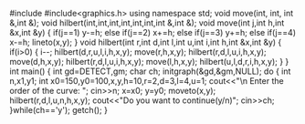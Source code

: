 #include<iostream> 
#include<graphics.h> 
using namespace std; 
void move(int, int, int &,int &); 
void hilbert(int,int,int,int,int,int,int &,int &); 
void move(int j,int h,int &x,int &y) 
{ 
if(j==1) 
y-=h; 
else if(j==2) 
x+=h; 
else if(j==3) 
y+=h; 
else if(j==4) 
x-=h; 
lineto(x,y); 
} 
void hilbert(int r,int d,int l,int u,int i,int h,int &x,int &y) 
{ 
if(i>0) 
{ 
i--; 
hilbert(d,r,u,l,i,h,x,y); 
move(r,h,x,y); 
hilbert(r,d,l,u,i,h,x,y); 
move(d,h,x,y); 
hilbert(r,d,l,u,i,h,x,y); 
move(l,h,x,y); 
hilbert(u,l,d,r,i,h,x,y); 
} 
} 
int main() 
{ 
int gd=DETECT,gm; 
char ch; 
initgraph(&gd,&gm,NULL); 
do 
{ 
int n,x1,y1; 
int x0=150,y0=100,x,y,h=10,r=2,d=3,l=4,u=1; 
cout<<"\n Enter the order of the curve: "; 
cin>>n; 
x=x0; 
y=y0; 
moveto(x,y); 
hilbert(r,d,l,u,n,h,x,y); 
cout<<"Do you want to continue(y/n)"; 
cin>>ch; 
}while(ch=='y'); 
getch();
}
